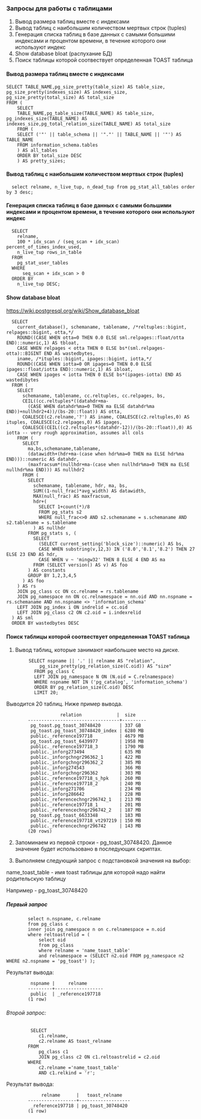 ### Запросы для работы с таблицами

1. Вывод размера таблиц вместе с индексами 
2. Вывод таблиц с наибольшим количеством мертвых строк (tuples)
3. Генерация списка таблиц в базе данных с самыми большими индексами и процентом времени, в течение которого они используют индекс
4. Show database bloat (распухание БД)
5. Поиск таблицы которой соотвествует определенная TOAST таблица

#### Вывод размера таблиц вместе с индексами

	SELECT TABLE_NAME,pg_size_pretty(table_size) AS table_size, pg_size_pretty(indexes_size) AS indexes_size, pg_size_pretty(total_size) AS total_size 
	FROM (
	    SELECT
		TABLE_NAME,pg_table_size(TABLE_NAME) AS table_size, pg_indexes_size(TABLE_NAME) AS indexes_size,pg_total_relation_size(TABLE_NAME) AS total_size
	    FROM (
		SELECT ('"' || table_schema || '"."' || TABLE_NAME || '"') AS TABLE_NAME
		FROM information_schema.tables
	    ) AS all_tables
	    ORDER BY total_size DESC
	    ) AS pretty_sizes;


#### Вывод таблиц с наибольшим количеством мертвых строк (tuples)

      select relname, n_live_tup, n_dead_tup from pg_stat_all_tables order by 3 desc;

#### Генерация списка таблиц в базе данных с самыми большими индексами и процентом времени, в течение которого они используют индекс

      SELECT 
        relname, 
        100 * idx_scan / (seq_scan + idx_scan) percent_of_times_index_used, 
        n_live_tup rows_in_table
      FROM 
        pg_stat_user_tables
      WHERE 
          seq_scan + idx_scan > 0 
      ORDER BY 
        n_live_tup DESC;
        
  
  #### Show database bloat
https://wiki.postgresql.org/wiki/Show_database_bloat

      SELECT
        current_database(), schemaname, tablename, /*reltuples::bigint, relpages::bigint, otta,*/
        ROUND((CASE WHEN otta=0 THEN 0.0 ELSE sml.relpages::float/otta END)::numeric,1) AS tbloat,
        CASE WHEN relpages < otta THEN 0 ELSE bs*(sml.relpages-otta)::BIGINT END AS wastedbytes,
        iname, /*ituples::bigint, ipages::bigint, iotta,*/
        ROUND((CASE WHEN iotta=0 OR ipages=0 THEN 0.0 ELSE ipages::float/iotta END)::numeric,1) AS ibloat,
        CASE WHEN ipages < iotta THEN 0 ELSE bs*(ipages-iotta) END AS wastedibytes
      FROM (
        SELECT
          schemaname, tablename, cc.reltuples, cc.relpages, bs,
          CEIL((cc.reltuples*((datahdr+ma-
            (CASE WHEN datahdr%ma=0 THEN ma ELSE datahdr%ma END))+nullhdr2+4))/(bs-20::float)) AS otta,
          COALESCE(c2.relname,'?') AS iname, COALESCE(c2.reltuples,0) AS ituples, COALESCE(c2.relpages,0) AS ipages,
          COALESCE(CEIL((c2.reltuples*(datahdr-12))/(bs-20::float)),0) AS iotta -- very rough approximation, assumes all cols
        FROM (
          SELECT
            ma,bs,schemaname,tablename,
            (datawidth+(hdr+ma-(case when hdr%ma=0 THEN ma ELSE hdr%ma END)))::numeric AS datahdr,
            (maxfracsum*(nullhdr+ma-(case when nullhdr%ma=0 THEN ma ELSE nullhdr%ma END))) AS nullhdr2
          FROM (
            SELECT
              schemaname, tablename, hdr, ma, bs,
              SUM((1-null_frac)*avg_width) AS datawidth,
              MAX(null_frac) AS maxfracsum,
              hdr+(
                SELECT 1+count(*)/8
                FROM pg_stats s2
                WHERE null_frac<>0 AND s2.schemaname = s.schemaname AND s2.tablename = s.tablename
              ) AS nullhdr
            FROM pg_stats s, (
              SELECT
                (SELECT current_setting('block_size')::numeric) AS bs,
                CASE WHEN substring(v,12,3) IN ('8.0','8.1','8.2') THEN 27 ELSE 23 END AS hdr,
                CASE WHEN v ~ 'mingw32' THEN 8 ELSE 4 END AS ma
              FROM (SELECT version() AS v) AS foo
            ) AS constants
            GROUP BY 1,2,3,4,5
          ) AS foo
        ) AS rs
        JOIN pg_class cc ON cc.relname = rs.tablename
        JOIN pg_namespace nn ON cc.relnamespace = nn.oid AND nn.nspname = rs.schemaname AND nn.nspname <> 'information_schema'
        LEFT JOIN pg_index i ON indrelid = cc.oid
        LEFT JOIN pg_class c2 ON c2.oid = i.indexrelid
      ) AS sml
      ORDER BY wastedbytes DESC

#### Поиск таблицы которой соотвествует определенная TOAST таблица

1. Вывод таблиц, которые занимают наибольшее место на диске.

            SELECT nspname || '.' || relname AS "relation",
                pg_size_pretty(pg_relation_size(C.oid)) AS "size"
              FROM pg_class C
              LEFT JOIN pg_namespace N ON (N.oid = C.relnamespace)
              WHERE nspname NOT IN ('pg_catalog', 'information_schema')
              ORDER BY pg_relation_size(C.oid) DESC
              LIMIT 20;

Выводится 20 таблиц. Ниже пример вывода.

                        relation             |  size
            ----------------------------------+---------
             pg_toast.pg_toast_30748420       | 337 GB
             pg_toast.pg_toast_30748420_index | 6280 MB
             public._reference197718          | 4679 MB
             pg_toast.pg_toast_6439977        | 1958 MB
             public._reference197718_3        | 1790 MB
             public._inforg273494             | 635 MB
             public._inforgchngr296362_1      | 422 MB
             public._inforgchngr296362_2      | 385 MB
             public._inforg274543             | 366 MB
             public._inforgchngr296362        | 303 MB
             public._reference197718_s_hpk    | 260 MB
             public._reference197718_2        | 240 MB
             public._inforg271706             | 234 MB
             public._inforg286642             | 228 MB
             public._referencechngr296742_1   | 213 MB
             public._reference197718_1        | 201 MB
             public._referencechngr296742_2   | 187 MB
             pg_toast.pg_toast_6633348        | 183 MB
             public._reference197718_vt297219 | 150 MB
             public._referencechngr296742     | 143 MB
            (20 rows)
            
2. Запоминаем из первой строки - pg_toast_30748420. Данное значение будет использовано в последующих скриптах.

3. Выполняем следующий запрос с подстановкой значения на выбор:

name_toast_table - имя toast таблицы для которой надо найти родительскую таблицу
	
Например - pg_toast_30748420

##### Первый запрос

            select n.nspname, c.relname
            from pg_class c
            inner join pg_namespace n on c.relnamespace = n.oid
            where reltoastrelid = (
                select oid
                from pg_class
                where relname = 'name_toast_table'
                and relnamespace = (SELECT n2.oid FROM pg_namespace n2 WHERE n2.nspname = 'pg_toast') );
   
  Результат вывода:
   
             nspname |     relname
            ---------+------------------
             public  | _reference197718
            (1 row)

###### Второй запрос:

             SELECT
                c1.relname,
                c2.relname AS toast_relname
            FROM
                pg_class c1
                JOIN pg_class c2 ON c1.reltoastrelid = c2.oid
            WHERE
                c2.relname ='name_toast_table'
                AND c1.relkind = 'r';
	
Результат вывода:

                 relname      |   toast_relname
            ------------------+-------------------
             _reference197718 | pg_toast_30748420
            (1 row)



